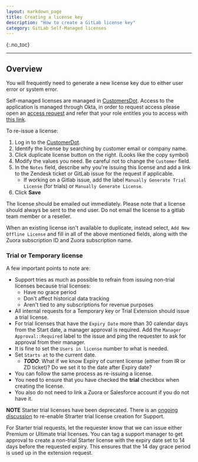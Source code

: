 ```yaml
---
layout: markdown_page
title: Creating a license key
description: "How to create a GitLab license key"
category: GitLab Self-Managed licenses
---
```


{:.no_toc}

----

## Overview

You will frequently need to generate a new license key due to either user error or system error.

Self-managed licenses are managed in [CustomersDot](https://customers.gitlab.com/admin/license).
Access to the application is managed through Okta, in order to request access please open an [access request](https://gitlab.com/gitlab-com/team-member-epics/access-requests/-/issues/new?issuable_template=Individual_Bulk_Access_Request)
and refer that your role entitles you to access with
[this link](https://gitlab.com/gitlab-com/team-member-epics/access-requests/-/blob/master/.gitlab/issue_templates/role_baseline_access_request_tasks/department_customer_support/role_support_engineer.md).

To re-issue a license:

1. Log in to the [CustomerDot](https://customers.gitlab.com/admin/license).
1. Identify the license by searching by customer email or company name.
1. Click duplicate license button on the right. (Looks like the copy symbol)
1. Modify the values you need. Be careful not to change the `Customer` field.
1. In the `Notes` field, describe why you're issuing this license and add a link
   to the Zendesk ticket or GitLab issue for the request if applicable.
      - If working on a Gitlab issue, add the label `Manually Generate Trial License` (for trials) or `Manually Generate License`.
1. Click **Save**

The license should be emailed out immediately. Please note that a license should always be sent to the end user. Do not email the license to a gitlab team member or a reseller.

When an existing license isn't available to duplicate, instead select,
`Add New Offline License` and fill in all of the above mentioned fields, along with the
Zuora subscription ID and Zuora subscription name.

### Trial or Temporary license

A few important points to note are:

- Support tries as much as possible to refrain from issuing non-trial licenses because trial licenses:
    - Have no grace period
    - Don't affect historical data tracking
    - Aren't tied to any subscriptions for revenue purposes
- All internal requests for a Temporary key or Trial Extension should issue a trial license.
- For trial licenses that have the `Expiry Date` more than 30 calendar days from the Start date, a manager approval is required.
Add the `Manager Approval::Required` label to the issue and ping the requester to ask for approval from their manager.
- It is fine to set the `Users in license` number to what is needed.
- Set `Starts at` to the current date.
     - <i class="fab fas fa-exclamation-triangle fa-fw"></i> **_TODO_**: What if we know Expiry of current license (either from IR or ZD ticket)? Do we set it to the date after Expiry date?
- You can follow the same process as re-issuing a license. 
- You need to ensure that you have checked the **trial** checkbox when creating the license. 
- You also do not need to link a Zuora or Salesforce account if you do not have it.

**NOTE** Starter trial licenses have been deprecated. There is an [ongoing discussion](https://gitlab.com/gitlab-org/license-gitlab-com/-/issues/243) to re-enable Strarter trial license creation for Support.

For Starter trial requests, let the requester know that we can issue either Premium or Ultimate trial licenses. You can tag a support manager to get approval to create a non-trial Starter license with the expiry date set to 14 days before the requested expiry. This ensures that the 14 day grace period is used up in the extension request.
